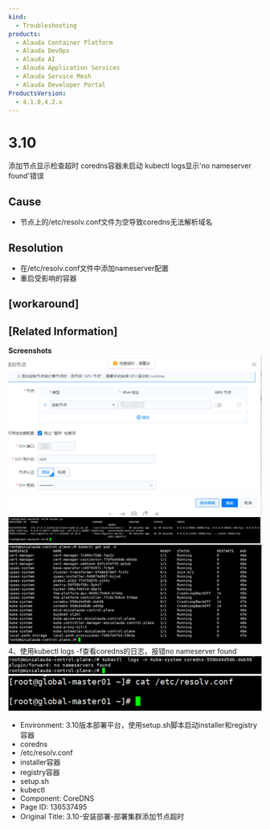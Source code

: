 ```yaml
---
kind:
  - Troubleshooting
products:
  - Alauda Container Platform
  - Alauda DevOps
  - Alauda AI
  - Alauda Application Services
  - Alauda Service Mesh
  - Alauda Developer Portal
ProductsVersion:
  - 4.1.0,4.2.x
---
```

<!-- A type of document that involves encountering a fault, diagnosing it, performing root cause analysis, and providing solutions. -->

# 3.10

添加节点显示检查超时 coredns容器未启动 kubectl logs显示'no nameserver found'错误

## Cause
- 节点上的/etc/resolv.conf文件为空导致coredns无法解析域名

## Resolution
- 在/etc/resolv.conf文件中添加nameserver配置
- 重启受影响的容器

## [workaround]

## [Related Information]
**Screenshots**
![](assets/3-10-an-zhuang-bu-shu-bu-shu-ji-qun-tian-jia-jie-dian-chao-shi/image2023-2-14_18-29-15.png)
![](assets/3-10-an-zhuang-bu-shu-bu-shu-ji-qun-tian-jia-jie-dian-chao-shi/image2023-2-14_18-31-15.png)
![](assets/3-10-an-zhuang-bu-shu-bu-shu-ji-qun-tian-jia-jie-dian-chao-shi/image2023-2-14_18-32-50.png)
4、使用kubectl logs -f查看coredns的日志，报错no nameserver found![](assets/3-10-an-zhuang-bu-shu-bu-shu-ji-qun-tian-jia-jie-dian-chao-shi/image2023-2-14_18-33-8.png)
![](assets/3-10-an-zhuang-bu-shu-bu-shu-ji-qun-tian-jia-jie-dian-chao-shi/image2023-2-14_18-34-55.png)
- Environment: 3.10版本部署平台，使用setup.sh脚本启动installer和registry容器
- coredns
- /etc/resolv.conf
- installer容器
- registry容器
- setup.sh
- kubectl
- Component: CoreDNS
- Page ID: 136537495
- Original Title: 3.10-安装部署-部署集群添加节点超时
